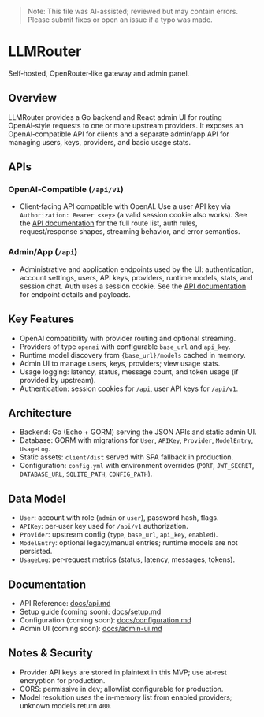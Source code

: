 > Note: This file was AI-assisted; reviewed but may contain errors. Please submit fixes or open an issue if a typo was made.

# LLMRouter

Self‑hosted, OpenRouter‑like gateway and admin panel.

## Overview

LLMRouter provides a Go backend and React admin UI for routing OpenAI‑style requests to one or more upstream providers. It exposes an OpenAI‑compatible API for clients and a separate admin/app API for managing users, keys, providers, and basic usage stats.

## APIs

### OpenAI‑Compatible (`/api/v1`)

- Client‑facing API compatible with OpenAI. Use a user API key via `Authorization: Bearer <key>` (a valid session cookie also works). See the [API documentation](docs/api.md) for the full route list, auth rules, request/response shapes, streaming behavior, and error semantics.

### Admin/App (`/api`)

- Administrative and application endpoints used by the UI: authentication, account settings, users, API keys, providers, runtime models, stats, and session chat. Auth uses a session cookie. See the [API documentation](docs/api.md) for endpoint details and payloads.

## Key Features

- OpenAI compatibility with provider routing and optional streaming.
- Providers of type `openai` with configurable `base_url` and `api_key`.
- Runtime model discovery from `{base_url}/models` cached in memory.
- Admin UI to manage users, keys, providers; view usage stats.
- Usage logging: latency, status, message count, and token usage (if provided by upstream).
- Authentication: session cookies for `/api`, user API keys for `/api/v1`.

## Architecture

- Backend: Go (Echo + GORM) serving the JSON APIs and static admin UI.
- Database: GORM with migrations for `User`, `APIKey`, `Provider`, `ModelEntry`, `UsageLog`.
- Static assets: `client/dist` served with SPA fallback in production.
- Configuration: `config.yml` with environment overrides (`PORT`, `JWT_SECRET`, `DATABASE_URL`, `SQLITE_PATH`, `CONFIG_PATH`).

## Data Model

- `User`: account with role (`admin` or `user`), password hash, flags.
- `APIKey`: per‑user key used for `/api/v1` authorization.
- `Provider`: upstream config (`type`, `base_url`, `api_key`, `enabled`).
- `ModelEntry`: optional legacy/manual entries; runtime models are not persisted.
- `UsageLog`: per‑request metrics (status, latency, messages, tokens).

## Documentation

- API Reference: [docs/api.md](docs/api.md)
- Setup guide (coming soon): [docs/setup.md](docs/setup.md)
- Configuration (coming soon): [docs/configuration.md](docs/configuration.md)
- Admin UI (coming soon): [docs/admin-ui.md](docs/admin-ui.md)

## Notes & Security

- Provider API keys are stored in plaintext in this MVP; use at‑rest encryption for production.
- CORS: permissive in dev; allowlist configurable for production.
- Model resolution uses the in‑memory list from enabled providers; unknown models return `400`.
